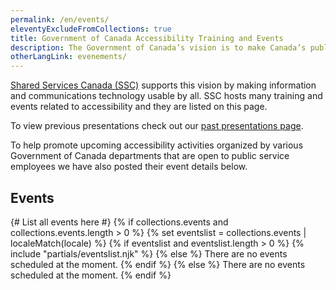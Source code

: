 ```yaml
---
permalink: /en/events/
eleventyExcludeFromCollections: true
title: Government of Canada Accessibility Training and Events
description: The Government of Canada’s vision is to make Canada’s public service the most accessible and inclusive in the world.
otherLangLink: evenements/
---
```

[Shared Services Canada (SSC)](https://www.canada.ca/en/shared-services.html) supports this vision by making information and communications technology usable by all. SSC hosts many training and events related to accessibility and they are listed on this page.

To view previous presentations check out our [past presentations page](https://www.gcpedia.gc.ca/wiki/Past_Presentations_%E2%80%93_SSC%E2%80%99s_Accessibility_Training_and_Events_/_Pr%C3%A9sentations_pass%C3%A9es_-_Formation_et_%C3%A9v%C3%A9nements_sur_l%27accessibilit%C3%A9_de_SPC).

To help promote upcoming accessibility activities organized by various Government of Canada departments that are open to public service employees we have also posted their event details below.

## Events

{# List all events here #}
{% if collections.events and collections.events.length > 0 %}
  {% set eventslist = collections.events | localeMatch(locale) %}
  {% if eventslist and eventslist.length > 0 %}
    {% include "partials/eventslist.njk" %}
  {% else %}
    There are no events scheduled at the moment.
  {% endif %}
{% else %}
  There are no events scheduled at the moment.
{% endif %}
